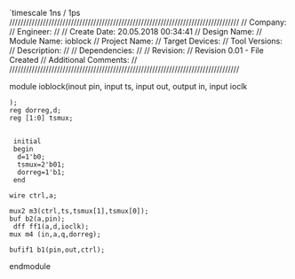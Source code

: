 `timescale 1ns / 1ps
//////////////////////////////////////////////////////////////////////////////////
// Company: 
// Engineer: 
// 
// Create Date: 20.05.2018 00:34:41
// Design Name: 
// Module Name: ioblock
// Project Name: 
// Target Devices: 
// Tool Versions: 
// Description: 
// 
// Dependencies: 
// 
// Revision:
// Revision 0.01 - File Created
// Additional Comments:
// 
//////////////////////////////////////////////////////////////////////////////////


module ioblock(inout pin,
                input ts,
                input out,
                output in,
                input ioclk
                          
    );
    reg dorreg,d;
    reg [1:0] tsmux;
    
      
     initial
     begin
      d=1'b0;
      tsmux=2'b01;
      dorreg=1'b1;
     end
    
    wire ctrl,a;
    
    mux2 m3(ctrl,ts,tsmux[1],tsmux[0]);
    buf b2(a,pin);
     dff ff1(a,d,ioclk);
    mux m4 (in,a,q,dorreg);
   
    bufif1 b1(pin,out,ctrl);
    
endmodule




 

